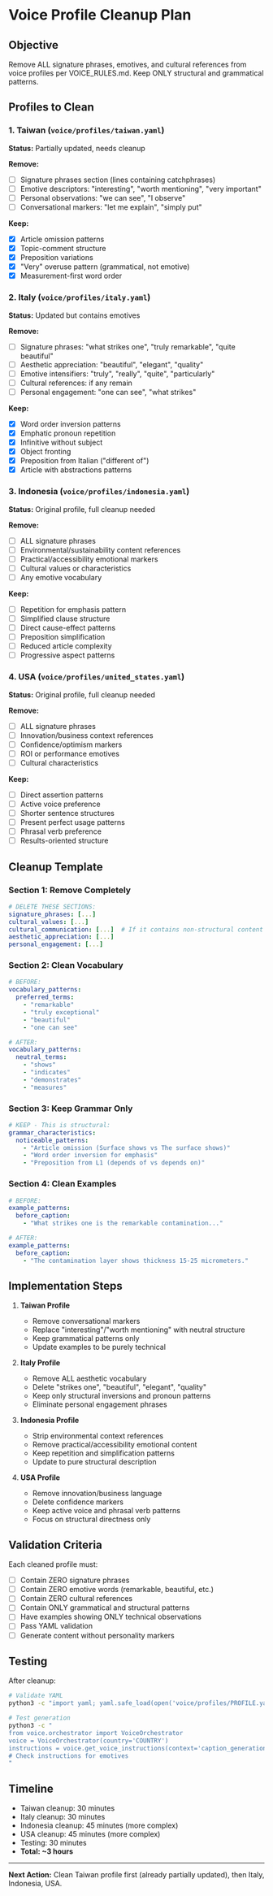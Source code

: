 # Voice Profile Cleanup Plan

## Objective
Remove ALL signature phrases, emotives, and cultural references from voice profiles per VOICE_RULES.md. Keep ONLY structural and grammatical patterns.

## Profiles to Clean

### 1. Taiwan (`voice/profiles/taiwan.yaml`)
**Status:** Partially updated, needs cleanup

**Remove:**
- [ ] Signature phrases section (lines containing catchphrases)
- [ ] Emotive descriptors: "interesting", "worth mentioning", "very important"
- [ ] Personal observations: "we can see", "I observe"
- [ ] Conversational markers: "let me explain", "simply put"

**Keep:**
- [x] Article omission patterns
- [x] Topic-comment structure  
- [x] Preposition variations
- [x] "Very" overuse pattern (grammatical, not emotive)
- [x] Measurement-first word order

### 2. Italy (`voice/profiles/italy.yaml`)
**Status:** Updated but contains emotives

**Remove:**
- [ ] Signature phrases: "what strikes one", "truly remarkable", "quite beautiful"
- [ ] Aesthetic appreciation: "beautiful", "elegant", "quality"
- [ ] Emotive intensifiers: "truly", "really", "quite", "particularly"
- [ ] Cultural references: if any remain
- [ ] Personal engagement: "one can see", "what strikes"

**Keep:**
- [x] Word order inversion patterns
- [x] Emphatic pronoun repetition
- [x] Infinitive without subject
- [x] Object fronting
- [x] Preposition from Italian ("different of")
- [x] Article with abstractions patterns

### 3. Indonesia (`voice/profiles/indonesia.yaml`)
**Status:** Original profile, full cleanup needed

**Remove:**
- [ ] ALL signature phrases
- [ ] Environmental/sustainability content references
- [ ] Practical/accessibility emotional markers
- [ ] Cultural values or characteristics
- [ ] Any emotive vocabulary

**Keep:**
- [ ] Repetition for emphasis pattern
- [ ] Simplified clause structure
- [ ] Direct cause-effect patterns
- [ ] Preposition simplification
- [ ] Reduced article complexity
- [ ] Progressive aspect patterns

### 4. USA (`voice/profiles/united_states.yaml`)
**Status:** Original profile, full cleanup needed

**Remove:**
- [ ] ALL signature phrases
- [ ] Innovation/business context references
- [ ] Confidence/optimism markers
- [ ] ROI or performance emotives
- [ ] Cultural characteristics

**Keep:**
- [ ] Direct assertion patterns
- [ ] Active voice preference
- [ ] Shorter sentence structures
- [ ] Present perfect usage patterns
- [ ] Phrasal verb preference
- [ ] Results-oriented structure

## Cleanup Template

### Section 1: Remove Completely
```yaml
# DELETE THESE SECTIONS:
signature_phrases: [...]
cultural_values: [...]
cultural_communication: [...]  # If it contains non-structural content
aesthetic_appreciation: [...]
personal_engagement: [...]
```

### Section 2: Clean Vocabulary
```yaml
# BEFORE:
vocabulary_patterns:
  preferred_terms:
    - "remarkable"
    - "truly exceptional"
    - "beautiful"
    - "one can see"

# AFTER:
vocabulary_patterns:
  neutral_terms:
    - "shows"
    - "indicates"
    - "demonstrates"
    - "measures"
```

### Section 3: Keep Grammar Only
```yaml
# KEEP - This is structural:
grammar_characteristics:
  noticeable_patterns:
    - "Article omission (Surface shows vs The surface shows)"
    - "Word order inversion for emphasis"
    - "Preposition from L1 (depends of vs depends on)"
```

### Section 4: Clean Examples
```yaml
# BEFORE:
example_patterns:
  before_caption:
    - "What strikes one is the remarkable contamination..."

# AFTER:
example_patterns:
  before_caption:
    - "The contamination layer shows thickness 15-25 micrometers."
```

## Implementation Steps

1. **Taiwan Profile**
   - Remove conversational markers
   - Replace "interesting"/"worth mentioning" with neutral structure
   - Keep grammatical patterns only
   - Update examples to be purely technical

2. **Italy Profile**
   - Remove ALL aesthetic vocabulary
   - Delete "strikes one", "beautiful", "elegant", "quality"
   - Keep only structural inversions and pronoun patterns
   - Eliminate personal engagement phrases

3. **Indonesia Profile**
   - Strip environmental context references
   - Remove practical/accessibility emotional content
   - Keep repetition and simplification patterns
   - Update to pure structural description

4. **USA Profile**
   - Remove innovation/business language
   - Delete confidence markers
   - Keep active voice and phrasal verb patterns
   - Focus on structural directness only

## Validation Criteria

Each cleaned profile must:
- [ ] Contain ZERO signature phrases
- [ ] Contain ZERO emotive words (remarkable, beautiful, etc.)
- [ ] Contain ZERO cultural references
- [ ] Contain ONLY grammatical and structural patterns
- [ ] Have examples showing ONLY technical observations
- [ ] Pass YAML validation
- [ ] Generate content without personality markers

## Testing

After cleanup:
```bash
# Validate YAML
python3 -c "import yaml; yaml.safe_load(open('voice/profiles/PROFILE.yaml'))"

# Test generation
python3 -c "
from voice.orchestrator import VoiceOrchestrator
voice = VoiceOrchestrator(country='COUNTRY')
instructions = voice.get_voice_instructions(context='caption_generation')
# Check instructions for emotives
"
```

## Timeline

- Taiwan cleanup: 30 minutes
- Italy cleanup: 30 minutes  
- Indonesia cleanup: 45 minutes (more complex)
- USA cleanup: 45 minutes (more complex)
- Testing: 30 minutes
- **Total: ~3 hours**

---

**Next Action:** Clean Taiwan profile first (already partially updated), then Italy, Indonesia, USA.
